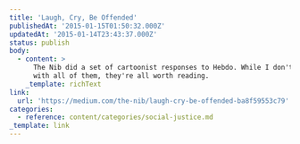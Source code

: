 ```yaml
---
title: 'Laugh, Cry, Be Offended'
publishedAt: '2015-01-15T01:50:32.000Z'
updatedAt: '2015-01-14T23:43:37.000Z'
status: publish
body:
  - content: >
      The Nib did a set of cartoonist responses to Hebdo. While I don't agree
      with all of them, they're all worth reading.
    _template: richText
link:
  url: 'https://medium.com/the-nib/laugh-cry-be-offended-ba8f59553c79'
categories:
  - reference: content/categories/social-justice.md
_template: link
---
```



